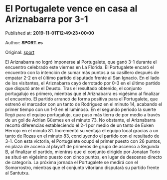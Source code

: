 
# El Portugalete vence en casa al Ariznabarra por 3-1

Published at: **2019-11-01T12:49:23+00:00**

Author: **SPORT.es**

Original: [sport](https://www.sport.es/es/noticias/tercera-division/el-portugalete-vence-en-casa-al-ariznabarra-por-3-1-7710272)

El Ariznabarra no logró imponerse al Portugalete, que ganó 3-1 durante el encuentro celebrado este viernes en La Florida. El Portugalete encaró el encuentro con la intención de sumar más puntos a su casillero después de empatar 2-2 en el último partido disputado frente al San Ignacio. En el lado de los visitantes, el Ariznabarra cayó derrotado por 0-3 en el último partido que disputó ante el Deusto. Tras el resultado obtenido, el conjunto portugalujo es primero, mientras que el Ariznabarra es vigésimo al finalizar el encuentro.
El partido arrancó de forma positiva para el Portugalete, que estrenó el marcador con un tanto de Rodriguez en el minuto 14, acabando el primer tiempo con un 1-0 en el luminoso.
En el segundo periodo la suerte llegó para el equipo portugalujo, que puso más tierra de por medio a través de un gol de Adrian Güemes en el minuto 73. No obstante, el Ariznabarra recortó diferencias estableciendo el 2-1 por medio de un tanto de Euken Herrojo en el minuto 81. Incrementó su ventaja el equipo local gracias a un tanto de Rozas en el minuto 83, concluyendo el partido con el resultado de 3-1.
Con esta victoria, el Portugalete ocupó el primer puesto con 26 puntos, en plaza de acceso al playoff de primeros de grupo de ascenso a Segunda B, al finalizar el partido, mientras que el conjunto dirigido por Jonatan Torio se situó en vigésimo puesto con cinco puntos, en lugar de descenso directo de categoría.
La próxima jornada el Portugalete se medirá con el Somorrostro, mientras que el conjunto vitoriano disputará su partido frente al Santutxu.
